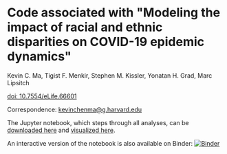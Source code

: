 # Code associated with "Modeling the impact of racial and ethnic disparities on COVID-19 epidemic dynamics"

Kevin C. Ma, Tigist F. Menkir, Stephen M. Kissler, Yonatan H. Grad, Marc Lipsitch

[doi: 10.7554/eLife.66601](https://elifesciences.org/articles/66601)

Correspondence: kevinchenma@g.harvard.edu

The Jupyter notebook, which steps through all analyses, can be [downloaded here](https://github.com/kevincma/covid19-race-ethnicity-model/blob/main/covid19-race-ethnicity-models-notebook.ipynb) and [visualized here](https://nbviewer.jupyter.org/github/kevincma/covid19-race-ethnicity-model/blob/main/covid19-race-ethnicity-models-notebook.ipynb). 

An interactive version of the notebook is also available on Binder: [![Binder](https://mybinder.org/badge_logo.svg)](https://mybinder.org/v2/gh/kevincma/covid19-race-ethnicity-model/HEAD)
